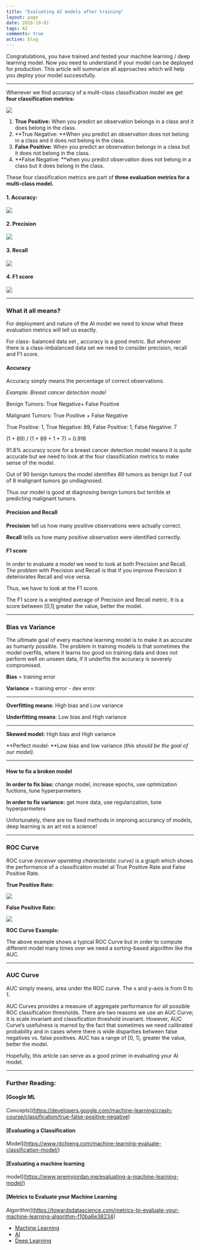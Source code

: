 ```yaml
---
title: "Evaluating AI models after training"
layout: page
date: 2018-10-01
tags: AI
comments: true
active: blog
---
```


Congratulations, you have trained and tested your machine learning / deep
learning model. Now you need to understand if your model can be deployed for
production. This article will summarize all approaches which will help you
deploy your model successfully.

*****

Whenever we find accuracy of a multi-class classification model we get **four
classification metrics:**

![](https://cdn-images-1.medium.com/max/800/1*XGEJ85jTpjk9-I17j7PqTg.jpeg)

1.  **True Positive:** When you predict an observation belongs in a class and it
does belong in the class.
1.  **True Negative: **When you predict an observation does not belong in a class
and it does not belong in the class.
1.  **False Positive:** When you predict an observation belongs in a class but it
does not belong in the class.
1.  **False Negative: **when you predict observation does not belong in a class but
it does belong in the class.

These four classification metrics are part of **three evaluation metrics for a
multi-class model.**

#### 1. Accuracy:

![](https://cdn-images-1.medium.com/max/800/1*5K-ecfNkRtPMYmyPSfCc1w.png)

#### **2. Precision**

![](https://cdn-images-1.medium.com/max/800/1*tlX5oJ0VFikHXTHa8IKvFw.png)

#### 3. Recall

![](https://cdn-images-1.medium.com/max/800/1*nvq8EyJfqVyXQNVgYFS5ag.png)

#### 4. F1 score

![](https://cdn-images-1.medium.com/max/800/1*EZf6V0Ge9Glj5uK1h9BjTg.png)

*****

### What it all means?

For deployment and nature of the AI model we need to know what these evaluation
metrics will tell us exactly.

For class- balanced data set , accuracy is a good metric. But whenever there is
a class-imbalanced data set we need to consider precision, recall and F1 score.

#### Accuracy

Accuracy simply means the percentage of correct observations.

*Example: Breast cancer detection model*

Benign Tumors: True Negative+ False Positive

Malignant Tumors: True Positive + False Negative

True Positive: 1, True Negative: 89, False Positive: 1, False Negative: 7

(1 + 89) / (1 + 89 + 1 + 7) = 0.918

91.8% accuracy score for a breast cancer detection model means it is quite
accurate but we need to look at the four classification metrics to make sense of
the model.

Out of 90 benign tumors the model identifies 89 tumors as benign but 7 out of 8
malignant tumors go undiagnosed.

Thus our model is good at diagnosing benign tumors but terrible at predicting
malignant tumors.

#### Precision and Recall

**Precision** tell us how many positive observations were actually correct.

**Recall** tells us how many positive observation were identified correctly.

#### F1 score

In order to evaluate a model we need to look at both Precision and Recall. The
problem with Precision and Recall is that if you improve Precision it
deteriorates Recall and vice versa.

Thus, we have to look at the F1 score.

The F1 score is a weighted average of Precision and Recall metric. It is a score
between [0,1] greater the value, better the model.

*****

### Bias vs Variance

The ultimate goal of every machine learning model is to make it as accurate as
humanly possible. The problem in training models is that sometimes the model
overfits, where it learns too good on training data and does not perform well on
unseen data, if it underfits the accuracy is severely compromised.

**Bias** = training error

**Variance** = training error - dev error

*****

**Overfitting means**: High bias and Low variance

**Underfitting means**: Low bias and High variance

*****

**Skewed model:** High bias and High variance

**Perfect model: **Low bias and low variance *(this should be the goal of our
model).*

*****

#### How to fix a broken model

**In order to fix bias:** change model, increase epochs, use optimization
fuctions, tune hyperparmeters

**In order to fix variance:** get more data, use regularization, tune
hyperparmeters

Unfortunately, there are no fixed methods in improing accurancy of models, deep
learning is an art not a science!

*****

### ROC Curve

ROC curve *(receiver operating characteristic curve)* is a graph which shows the
performance of a classification model at True Positive Rate and False Positive
Rate.

**True Positive Rate:**

![](https://cdn-images-1.medium.com/max/800/1*vk7bcV0vaghaQVcL8ijtmA.png)

**False Positive Rate:**

![](https://cdn-images-1.medium.com/max/800/1*smZTNpN9Majuo8aINH_-gA.png)

**ROC Curve Example:**

The above example shows a typical ROC Curve but in order to compute different
model many times over we need a sorting-based algorithm like the AUC.

*****

### AUC Curve

AUC simply means, area under the ROC curve. The x and y-axis is from 0 to 1.

AUC Curves provides a measure of aggregate performance for all possible ROC
classification thresholds. There are two reasons we use an AUC Curve; it is
scale invariant and classification threshold invariant. However, AUC Curve’s
usefulness is marred by the fact that sometimes we need calibrated probability
and in cases where there is wide disparities between false negatives vs. false
positives. AUC has a range of [0, 1], greater the value, better the model.

Hopefully, this article can serve as a good primer in evaluating your AI model.

*****

### Further Reading:

#### [Google ML
Concepts](https://developers.google.com/machine-learning/crash-course/classification/true-false-positive-negative)

#### [Evaluating a Classification
Model](https://www.ritchieng.com/machine-learning-evaluate-classification-model/)

#### [Evaluating a machine learning
model](https://www.jeremyjordan.me/evaluating-a-machine-learning-model/)

#### [Metrics to Evaluate your Machine Learning
Algorithm](https://towardsdatascience.com/metrics-to-evaluate-your-machine-learning-algorithm-f10ba6e38234)

* [Machine Learning](https://medium.com/tag/machine-learning?source=post)
* [AI](https://medium.com/tag/ai?source=post)
* [Deep Learning](https://medium.com/tag/deep-learning?source=post)
